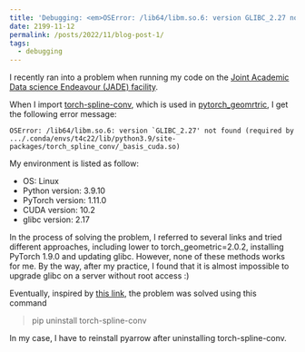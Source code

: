 ```yaml
---
title: 'Debugging: <em>OSError: /lib64/libm.so.6: version GLIBC_2.27 not found</em>'
date: 2199-11-12
permalink: /posts/2022/11/blog-post-1/
tags:
  - debugging
---
```


I recently ran into a problem when running my code on the [Joint Academic Data science Endeavour (JADE) facility](https://docs.jade.ac.uk/en/latest/).

When I import [torch-spline-conv](https://github.com/rusty1s/pytorch_spline_conv), which is used in [pytorch_geomrtric](https://github.com/pyg-team/pytorch_geometric), I get the following error message:

```
OSError: /lib64/libm.so.6: version `GLIBC_2.27' not found (required by .../.conda/envs/t4c22/lib/python3.9/site-packages/torch_spline_conv/_basis_cuda.so)
```

My environment is listed as follow:
+ OS: Linux
+ Python version: 3.9.10
+ PyTorch version: 1.11.0
+ CUDA version: 10.2
+ glibc version: 2.17

In the process of solving the problem, I referred to several links and tried different approaches, including lower to torch_geometric=2.0.2, installing PyTorch 1.9.0 and updating glibc. However, none of these methods works for me. By the way, after my practice, I found that it is almost impossible to upgrade glibc on a server without root access :)

Eventually, inspired by [this link](https://github.com/pyg-team/pytorch_geometric/issues/3593), the problem was solved using this command

> pip uninstall torch-spline-conv

In my case, I have to reinstall pyarrow after uninstalling torch-spline-conv.